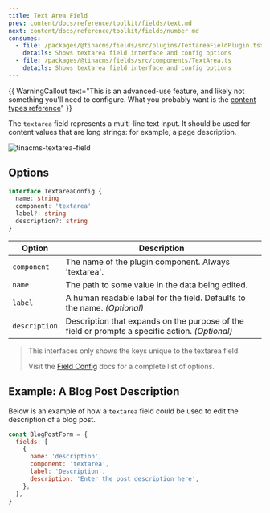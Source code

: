 ```yaml
---
title: Text Area Field
prev: content/docs/reference/toolkit/fields/text.md
next: content/docs/reference/toolkit/fields/number.md
consumes:
  - file: /packages/@tinacms/fields/src/plugins/TextareaFieldPlugin.tsx
    details: Shows textarea field interface and config options
  - file: /packages/@tinacms/fields/src/components/TextArea.ts
    details: Shows textarea field interface and config options
---
```


{{ WarningCallout text="This is an advanced-use feature, and likely not something you'll need to configure. What you probably want is the [content types reference](/docs/reference/types/)" }}

The `textarea` field represents a multi-line text input. It should be used for content values that are long strings: for example, a page description.

![tinacms-textarea-field](/img/fields/textarea.png)

## Options

```typescript
interface TextareaConfig {
  name: string
  component: 'textarea'
  label?: string
  description?: string
}
```

| Option        | Description                                                                                     |
| ------------- | ----------------------------------------------------------------------------------------------- |
| `component`   | The name of the plugin component. Always 'textarea'.                                            |
| `name`        | The path to some value in the data being edited.                                                |
| `label`       | A human readable label for the field. Defaults to the name. _(Optional)_                        |
| `description` | Description that expands on the purpose of the field or prompts a specific action. _(Optional)_ |

> This interfaces only shows the keys unique to the textarea field.
>
> Visit the [Field Config](/docs/reference/toolkit/fields) docs for a complete list of options.

## Example: A Blog Post Description

Below is an example of how a `textarea` field could be used to edit the description of a blog post.

```javascript
const BlogPostForm = {
  fields: [
    {
      name: 'description',
      component: 'textarea',
      label: 'Description',
      description: 'Enter the post description here',
    },
  ],
}
```
